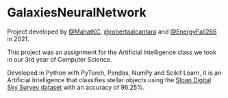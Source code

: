 # GalaxiesNeuralNetwork

Project developed by  [@MahatKC](https://www.github.com/MahatKC), [@robertaalcantara](https://github.com/robertaalcantara) and [@EnergyFall266](https://github.com/EnergyFall266) in 2021.

This project was an assignment for the Artificial Intelligence class we took in our 3rd year of Computer Science.

Developed in Python with PyTorch, Pandas, NumPy and Scikit Learn, it is an Artificial Intelligence that classifies stellar objects using the [Sloan Digital Sky Survey dataset](https://www.kaggle.com/datasets/lucidlenn/sloan-digital-sky-survey) with an accuracy of 96.25%.
